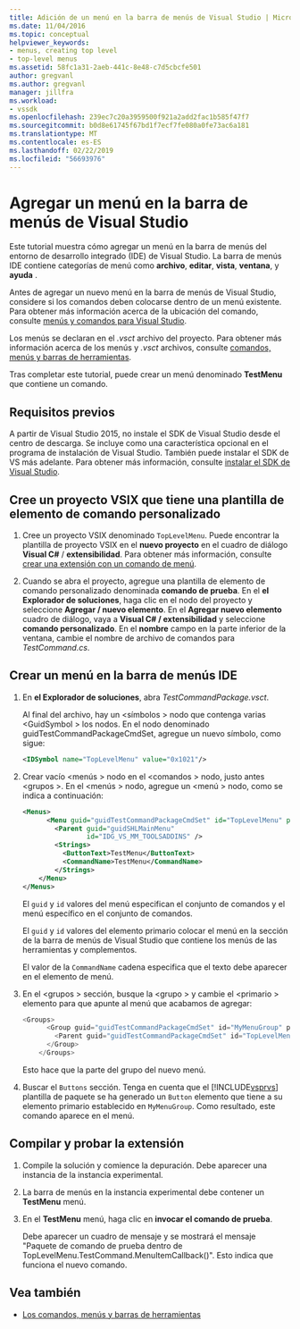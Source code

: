 ```yaml
---
title: Adición de un menú en la barra de menús de Visual Studio | Microsoft Docs
ms.date: 11/04/2016
ms.topic: conceptual
helpviewer_keywords:
- menus, creating top level
- top-level menus
ms.assetid: 58fc1a31-2aeb-441c-8e48-c7d5cbcfe501
author: gregvanl
ms.author: gregvanl
manager: jillfra
ms.workload:
- vssdk
ms.openlocfilehash: 239ec7c20a3959500f921a2add2fac1b585f47f7
ms.sourcegitcommit: b0d8e61745f67bd1f7ecf7fe080a0fe73ac6a181
ms.translationtype: MT
ms.contentlocale: es-ES
ms.lasthandoff: 02/22/2019
ms.locfileid: "56693976"
---
```

# <a name="add-a-menu-to-the-visual-studio-menu-bar"></a>Agregar un menú en la barra de menús de Visual Studio
Este tutorial muestra cómo agregar un menú en la barra de menús del entorno de desarrollo integrado (IDE) de Visual Studio. La barra de menús IDE contiene categorías de menú como **archivo**, **editar**, **vista**, **ventana**, y **ayuda** .

 Antes de agregar un nuevo menú en la barra de menús de Visual Studio, considere si los comandos deben colocarse dentro de un menú existente. Para obtener más información acerca de la ubicación del comando, consulte [menús y comandos para Visual Studio](../extensibility/ux-guidelines/menus-and-commands-for-visual-studio.md).

 Los menús se declaran en el *.vsct* archivo del proyecto. Para obtener más información acerca de los menús y *.vsct* archivos, consulte [comandos, menús y barras de herramientas](../extensibility/internals/commands-menus-and-toolbars.md).

 Tras completar este tutorial, puede crear un menú denominado **TestMenu** que contiene un comando.

## <a name="prerequisites"></a>Requisitos previos
 A partir de Visual Studio 2015, no instale el SDK de Visual Studio desde el centro de descarga. Se incluye como una característica opcional en el programa de instalación de Visual Studio. También puede instalar el SDK de VS más adelante. Para obtener más información, consulte [instalar el SDK de Visual Studio](../extensibility/installing-the-visual-studio-sdk.md).

## <a name="create-a-vsix-project-that-has-a-custom-command-item-template"></a>Cree un proyecto VSIX que tiene una plantilla de elemento de comando personalizado

1.  Cree un proyecto VSIX denominado `TopLevelMenu`. Puede encontrar la plantilla de proyecto VSIX en el **nuevo proyecto** en el cuadro de diálogo **Visual C#** / **extensibilidad**.  Para obtener más información, consulte [crear una extensión con un comando de menú](../extensibility/creating-an-extension-with-a-menu-command.md).

2.  Cuando se abra el proyecto, agregue una plantilla de elemento de comando personalizado denominada **comando de prueba**. En el **el Explorador de soluciones**, haga clic en el nodo del proyecto y seleccione **Agregar / nuevo elemento**. En el **Agregar nuevo elemento** cuadro de diálogo, vaya a **Visual C# / extensibilidad** y seleccione **comando personalizado**. En el **nombre** campo en la parte inferior de la ventana, cambie el nombre de archivo de comandos para *TestCommand.cs*.

## <a name="create-a-menu-on-the-ide-menu-bar"></a>Crear un menú en la barra de menús IDE

1. En **el Explorador de soluciones**, abra *TestCommandPackage.vsct*.

    Al final del archivo, hay un \<símbolos > nodo que contenga varias \<GuidSymbol > los nodos. En el nodo denominado guidTestCommandPackageCmdSet, agregue un nuevo símbolo, como sigue:

   ```xml
   <IDSymbol name="TopLevelMenu" value="0x1021"/>
   ```

2. Crear vacío \<menús > nodo en el \<comandos > nodo, justo antes \<grupos >. En el \<menús > nodo, agregue un \<menú > nodo, como se indica a continuación:

   ```xml
   <Menus>
         <Menu guid="guidTestCommandPackageCmdSet" id="TopLevelMenu" priority="0x700" type="Menu">
           <Parent guid="guidSHLMainMenu"
                   id="IDG_VS_MM_TOOLSADDINS" />
           <Strings>
             <ButtonText>TestMenu</ButtonText>
             <CommandName>TestMenu</CommandName>
           </Strings>
       </Menu>
   </Menus>
   ```

    El `guid` y `id` valores del menú especifican el conjunto de comandos y el menú específico en el conjunto de comandos.

    El `guid` y `id` valores del elemento primario colocar el menú en la sección de la barra de menús de Visual Studio que contiene los menús de las herramientas y complementos.

    El valor de la `CommandName` cadena especifica que el texto debe aparecer en el elemento de menú.

3. En el \<grupos > sección, busque la \<grupo > y cambie el \<primario > elemento para que apunte al menú que acabamos de agregar:

   ```csharp
   <Groups>
         <Group guid="guidTestCommandPackageCmdSet" id="MyMenuGroup" priority="0x0600">
           <Parent guid="guidTestCommandPackageCmdSet" id="TopLevelMenu"/>
         </Group>
       </Groups>
   ```

    Esto hace que la parte del grupo del nuevo menú.

4. Buscar el `Buttons` sección. Tenga en cuenta que el [!INCLUDE[vsprvs](../code-quality/includes/vsprvs_md.md)] plantilla de paquete se ha generado un `Button` elemento que tiene a su elemento primario establecido en `MyMenuGroup`. Como resultado, este comando aparece en el menú.

## <a name="build-and-test-the-extension"></a>Compilar y probar la extensión

1.  Compile la solución y comience la depuración. Debe aparecer una instancia de la instancia experimental.

2.  La barra de menús en la instancia experimental debe contener un **TestMenu** menú.

3.  En el **TestMenu** menú, haga clic en **invocar el comando de prueba**.

     Debe aparecer un cuadro de mensaje y se mostrará el mensaje "Paquete de comando de prueba dentro de TopLevelMenu.TestCommand.MenuItemCallback()". Esto indica que funciona el nuevo comando.

## <a name="see-also"></a>Vea también
- [Los comandos, menús y barras de herramientas](../extensibility/internals/commands-menus-and-toolbars.md)